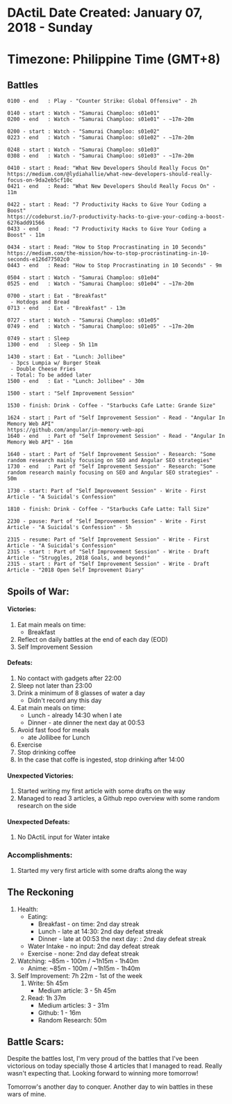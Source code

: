 # DActiL Date Created: January 07, 2018 - Sunday
# Timezone: Philippine Time (GMT+8)

## Battles
``` 
0100 - end   : Play - "Counter Strike: Global Offensive" - 2h

0140 - start : Watch - "Samurai Champloo: s01e01"
0200 - end   : Watch - "Samurai Champloo: s01e01" - ~17m-20m

0200 - start : Watch - "Samurai Champloo: s01e02" 
0223 - end   : Watch - "Samurai Champloo: s01e02" - ~17m-20m

0248 - start : Watch - "Samurai Champloo: s01e03" 
0308 - end   : Watch - "Samurai Champloo: s01e03" - ~17m-20m

0410 - start : Read: "What New Developers Should Really Focus On"
https://medium.com/@lydiahallie/what-new-developers-should-really-focus-on-9da2eb5cf10c
0421 - end   : Read: "What New Developers Should Really Focus On" - 11m

0422 - start : Read: "7 Productivity Hacks to Give Your Coding a Boost"
https://codeburst.io/7-productivity-hacks-to-give-your-coding-a-boost-6276add91566
0433 - end   : Read: "7 Productivity Hacks to Give Your Coding a Boost" - 11m

0434 - start : Read: "How to Stop Procrastinating in 10 Seconds"
https://medium.com/the-mission/how-to-stop-procrastinating-in-10-seconds-e126d77502c0
0443 - end   : Read: "How to Stop Procrastinating in 10 Seconds" - 9m

0504 - start : Watch - "Samurai Champloo: s01e04" 
0525 - end   : Watch - "Samurai Champloo: s01e04" - ~17m-20m

0700 - start : Eat - "Breakfast"
 - Hotdogs and Bread
0713 - end   : Eat - "Breakfast" - 13m

0727 - start : Watch - "Samurai Champloo: s01e05" 
0749 - end   : Watch - "Samurai Champloo: s01e05" - ~17m-20m

0749 - start : Sleep
1300 - end   : Sleep - 5h 11m

1430 - start : Eat - "Lunch: Jollibee"
 - 3pcs Lumpia w/ Burger Steak
 - Double Cheese Fries
 - Total: To be added later
1500 - end   : Eat - "Lunch: Jollibee" - 30m

1500 - start : "Self Improvement Session"
    
1530 - finish: Drink - Coffee - "Starbucks Cafe Latte: Grande Size"

1624 - start : Part of "Self Improvement Session" - Read - "Angular In Memory Web API"
https://github.com/angular/in-memory-web-api
1640 - end   : Part of "Self Improvement Session" - Read - "Angular In Memory Web API" - 16m

1640 - start : Part of "Self Improvement Session" - Research: "Some random research mainly focusing on SEO and Angular SEO strategies"
1730 - end   : Part of "Self Improvement Session" - Research: "Some random research mainly focusing on SEO and Angular SEO strategies" - 50m

1730 - start: Part of "Self Improvement Session" - Write - First Article - "A Suicidal's Confession"

1810 - finish: Drink - Coffee - "Starbucks Cafe Latte: Tall Size"

2230 - pause: Part of "Self Improvement Session" - Write - First Article - "A Suicidal's Confession" - 5h

2315 - resume: Part of "Self Improvement Session" - Write - First Article - "A Suicidal's Confession"
2315 - start : Part of "Self Improvement Session" - Write - Draft Article - "Struggles, 2018 Goals, and beyond!"
2315 - start : Part of "Self Improvement Session" - Write - Draft Article - "2018 Open Self Improvement Diary"
```

## Spoils of War:

#### Victories:
        
1. Eat main meals on time:
    - Breakfast
2. Reflect on daily battles at the end of each day (EOD)
3. Self Improvement Session

#### Defeats:

1. No contact with gadgets after 22:00
2. Sleep not later than 23:00
3. Drink a minimum of 8 glasses of water a day 
    - Didn't record any this day
4. Eat main meals on time:
    - Lunch - already 14:30 when I ate
    - Dinner - ate dinner the next day at 00:53
5. Avoid fast food for meals
     - ate Jollibee for Lunch
6. Exercise
7. Stop drinking coffee
8. In the case that coffe is ingested, stop drinking after 14:00


#### Unexpected Victories:

1. Started writing my first article with some drafts on the way
2. Managed to read 3 articles, a Github repo overview with some random research on the side

#### Unexpected Defeats:

1. No DActiL input for Water intake


### Accomplishments:

1. Started my very first article with some drafts along the way

## The Reckoning

1. Health:
    - Eating:
        - Breakfast - on time: 2nd day streak
        - Lunch - late at 14:30: 2nd day defeat streak
        - Dinner - late at 00:53 the next day: : 2nd day defeat streak
    - Water Intake - no input: 2nd day defeat streak
    - Exercise - none: 2nd day defeat streak
2. Watching: ~85m - 100m  / ~1h15m - 1h40m
    - Anime: ~85m - 100m / ~1h15m - 1h40m
3. Self Improvement: 7h 22m - 1st of the week
    1. Write: 5h 45m
        - Medium article: 3 - 5h 45m
    2. Read: 1h 37m
        - Medium articles: 3 - 31m
        - Github: 1 - 16m
        - Random Research: 50m
## Battle Scars:
Despite the battles lost, I'm very proud of the battles that I've been victorious on today specially those 4 articles that I managed to read. Really wasn't expecting that. Looking forward to winning more tomorrow!

Tomorrow's another day to conquer. Another day to win battles in these wars of mine.

    